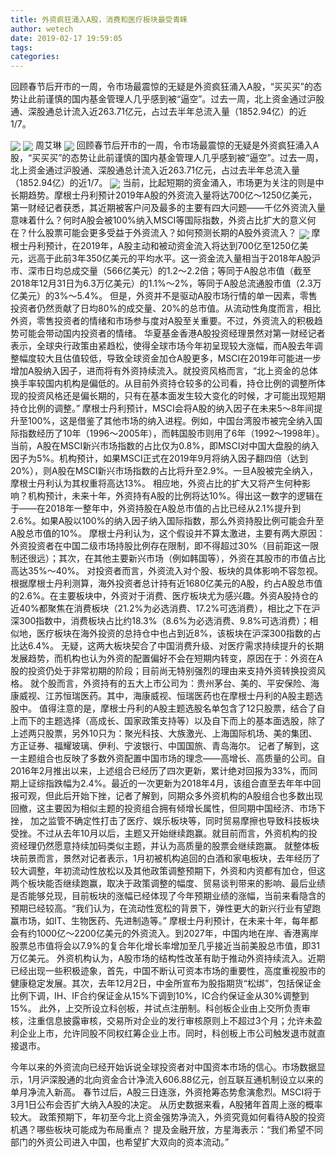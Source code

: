 ```yaml
---
title: 外资疯狂涌入A股，消费和医疗板块最受青睐
author: wetech
date: 2019-02-17 19:59:05
tags: 
categories: 
---
```

回顾春节后开市的一周，令市场最震惊的无疑是外资疯狂涌入A股，“买买买”的态势让此前谨慎的国内基金管理人几乎感到被“逼空”。过去一周，北上资金通过沪股通、深股通总计流入近263.71亿元，占过去半年总流入量（1852.94亿）的近1/7。
<!-- more -->
<img align="center" border="0" src="https://imgcdn.yicai.com/uppics/images/2019/02/da888904ef55eee44c80ddd71f941fdc.jpg" />
<img align="center" border="0" src="https://imgcdn.yicai.com/uppics/images/2019/02/29e7d06c8ca029dda840fc4d2685ca3b.jpg" />
周艾琳
<img align="center" border="0" src="https://imgcdn.yicai.com/uppics/images/2019/02/64e222be5ec6bfba8395a71b30997826.jpg" />
回顾春节后开市的一周，令市场最震惊的无疑是外资疯狂涌入A股，“买买买”的态势让此前谨慎的国内基金管理人几乎感到被“逼空”。过去一周，北上资金通过沪股通、深股通总计流入近263.71亿元，占过去半年总流入量（1852.94亿）的近1/7。
<img align="center" border="0" src="https://imgcdn.yicai.com/uppics/images/2019/02/170c8e3c3ae03000123ef5c82934f824.jpg" />
当前，比起短期的资金涌入，市场更为关注的则是中长期趋势。摩根士丹利预计2019年A股的外资流入量将达700亿～1250亿美元，第一财经记者获悉，其近期被客户问及最多的主要有四大问题——千亿外资流入量意味着什么？何时A股会被100%纳入MSCI等国际指数，外资占比扩大的意义何在？什么股票可能会更多受益于外资流入？如何预测长期的A股外资流入？
<img align="center" border="0" src="https://imgcdn.yicai.com/uppics/images/2019/02/b2a93e6458399ef5da824761502b6e65.jpg" />
摩根士丹利预计，在2019年，A股主动和被动资金流入将达到700亿至1250亿美元，远高于此前3年350亿美元的平均水平。这一资金流入量相当于2018年A股沪市、深市日均总成交量（566亿美元）的1.2～2.2倍；等同于A股总市值（截至2018年12月31日为6.3万亿美元）的1.1%～2%，等同于A股总流通股市值（2.3万亿美元）的3%～5.4%。
但是，外资并不是驱动A股市场行情的单一因素，零售投资者仍然贡献了日均80%的成交量、20%的总市值。从流动性角度而言，相比外资，零售投资者的情绪和市场参与度对A股至关重要。不过，外资流入的积极趋势可能会带动国内投资者的情绪。
华夏基金香港A股投资经理景然对第一财经记者表示，全球央行政策由紧趋松，使得全球市场今年初呈现较大涨幅，而A股去年调整幅度较大且估值较低，导致全球资金加仓A股更多，MSCI在2019年可能进一步增加A股纳入因子，进而将有外资持续流入。就投资风格而言，“北上资金的总体换手率较国内机构是偏低的。从目前外资持仓较多的公司看，持仓比例的调整所体现的投资风格还是偏长期的，只有在基本面发生较大变化的时候，才可能出现短期持仓比例的调整。”
摩根士丹利预计，MSCI会将A股的纳入因子在未来5～8年间提升至100%，这是借鉴了其他市场的纳入进程。例如，中国台湾股市被完全纳入国际指数经历了10年（1996～2005年），而韩国股市则用了6年（1992～1998年）。
当前，A股在MSCI新兴市场指数的占比仅为0.8%，即MSCI对中国大盘股的纳入因子为5%。机构预计，如果MSCI正式在2019年9月将纳入因子翻四倍（达到20%），则A股在MSCI新兴市场指数的占比将升至2.9%。一旦A股被完全纳入，摩根士丹利认为其权重将高达13%。
相应地，外资占比的扩大又将产生何种影响？机构预计，未来十年，外资持有A股的比例将达10%。得出这一数字的逻辑在于——在2018年一整年中，外资持股在A股总市值的占比已经从2.1%提升到2.6%。如果A股以100%的纳入因子纳入国际指数，那么外资持股比例可能会升至A股总市值的10%。
摩根士丹利认为，这个假设并不算太激进，主要有两大原因：外资投资者在中国二级市场持股比例存在限制，即不得超过30%（目前距这一限制还很远）；其次，在其他主要新兴市场（例如韩国等），外资在其股市的市值占比高达35%～40%。
对投资者而言，外资流入对个股、板块的具体影响不容忽视。
根据摩根士丹利测算，海外投资者总计持有近1680亿美元的A股，约占A股总市值的2.6%。在主要板块中，外资对于消费、医疗板块尤为感兴趣。外资A股持仓的近40%都聚焦在消费板块（21.2%为必选消费、17.2%可选消费），相比之下在沪深300指数中，消费板块占比约18.3%（8.6%为必选消费、9.8%可选消费）；相似地，医疗板块在海外投资的总持仓中也占到近8%，该板块在沪深300指数的占比达6.4%。
无疑，这两大板块契合了中国消费升级、对医疗需求持续提升的长期发展趋势，而机构也认为外资的配置偏好不会在短期内转变，原因在于：外资在A股的投资仍处于非常初期的阶段；目前尚无特别强烈的理由来支持外资转换投资风格。
就个股而言，外资持有的五大上市公司为：贵州茅台、美的、平安保险、海康威视、江苏恒瑞医药。其中，海康威视、恒瑞医药也在摩根士丹利的A股主题选股中。
值得注意的是，摩根士丹利的A股主题选股名单包含了12只股票，结合了自上而下的主题选择（高成长、国家政策支持等）以及自下而上的基本面选股，除了上述两只股票，另外10只为：聚光科技、大族激光、上海国际机场、美的集团、方正证券、福耀玻璃、伊利、宁波银行、中国国旅、青岛海尔。
记者了解到，这一主题组合也反映了多数外资配置中国市场的理念——高增长、高质量的公司。自2016年2月推出以来，上述组合已经历了四次更新，累计绝对回报为33%，而同期上证综指跌幅为2.4%。最近的一次更新为2018年4月，该组合直至去年年中回报可观，但此后开始下挫，记者了解到，同期众多外资机构的A股组合也多数出现回撤，这主要因为相似主题的投资组合拥有倾增长属性，但同期中国经济、市场下挫， 加之监管不确定性打击了医疗、娱乐板块等，同时贸易摩擦也导致科技板块受挫。不过从去年10月以后，主题又开始继续跑赢。就目前而言，外资机构的投资经理仍然愿意持续加码类似主题，并认为高质量的股票会继续跑赢。
就整体板块前景而言，景然对记者表示，1月初被机构追回的白酒和家电板块，去年经历了较大调整，年初流动性放松以及其他政策调整预期下，外资和内资都有加仓，但这两个板块能否继续跑赢，取决于政策调整的幅度、贸易谈判带来的影响、最后业绩是否能够兑现，目前板块的涨幅已经体现了今年预期业绩的涨幅，当前来看隐含的预期已经较高。“我们认为，在流动性宽松的背景下，弹性更大的新兴行业有望跑赢市场，如IT、生物医药、先进制造等。”
摩根士丹利预计，在未来十年，每年都会有约1000亿～2200亿美元的外资流入。到2027年，中国内地在岸、香港离岸股票总市值将会以7.9%的复合年化增长率增加至几乎接近当前美股总市值，即31万亿美元。
外资机构认为，A股市场的结构性改革有助于推动外资持续流入。近期已经出现一些积极迹象，首先，中国不断认可资本市场的重要性，高度重视股市的健康稳定发展。其次，去年12月2日，中金所宣布为股指期货“松绑”，包括保证金比例下调，IH、IF合约保证金从15%下调到10%，IC合约保证金从30%调整到15%。
此外，上交所设立科创板，并试点注册制。科创板企业由上交所负责审核，注重信息披露审核，交易所对企业的发行审核原则上不超过3个月；允许未盈利企业上市，允许同股不同权红筹企业上市。同时，科创板上市公司触发退市就直接退市。
 
 
今年以来的外资流向已经开始诉说全球投资者对中国资本市场的信心。市场数据显示，1月沪深股通的北向资金合计净流入606.88亿元，创互联互通机制设立以来的单月净流入新高。
春节过后，A股三日连涨，外资抢筹态势愈演愈烈。MSCI将于3月1日公布会否扩大纳入A股的决定。
从历史数据来看，A股猪年首周上涨的概率较大。
政策预期下，年初至今北上资金强势净流入，外资究竟如何看待A股的投资机遇？哪些板块可能成为布局重点？
提及金融开放，方星海表示：“我们希望不同部门的外资公司进入中国，也希望扩大双向的资本流动。”
